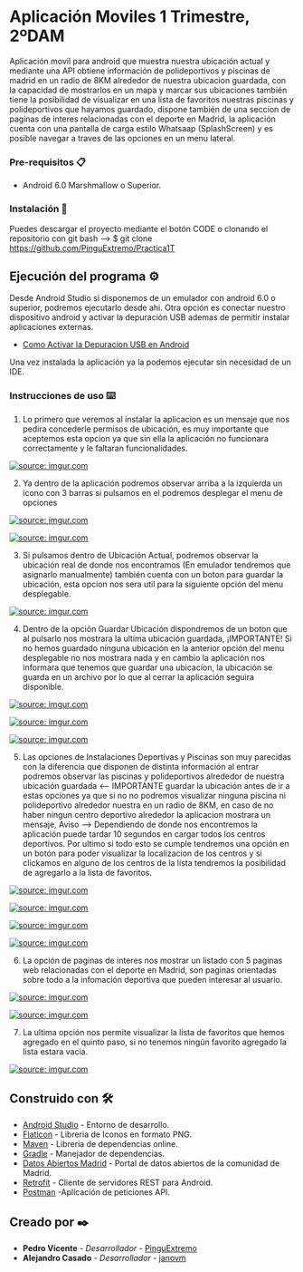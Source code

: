 # Aplicación Moviles 1 Trimestre, 2ºDAM

Aplicación movil para android que muestra nuestra ubicación actual y mediante una API obtiene información de polideportivos y piscinas de madrid en un radio de 8KM alrededor de nuestra ubicacion guardada, con la capacidad de mostrarlos en un mapa y marcar sus ubicaciones también tiene la posibilidad de visualizar en una lista de favoritos nuestras piscinas y polideportivos que hayamos guardado, dispone también de una seccion de paginas de interes relacionadas con el deporte en Madrid, la aplicación cuenta con una pantalla de carga estilo Whatsaap (SplashScreen) y es posible navegar a traves de las opciones en un menu lateral.


### Pre-requisitos 📋

* Android 6.0 Marshmallow o Superior. 


### Instalación 🔧

Puedes descargar el proyecto mediante el botón CODE o clonando el repositorio con git bash
--> $ git clone https://github.com/PinguExtremo/Practica1T


## Ejecución del programa ⚙️

Desde Android Studio si disponemos de un emulador con android 6.0 o superior, podremos ejecutarlo desde ahi.
Otra opción es conectar nuestro dispositivo android y activar la depuración USB ademas de permitir instalar aplicaciones externas.
* [Como Activar la Depuracion USB en Android](https://www.youtube.com/watch?v=w5e5aTMWgjQ)

Una vez instalada la aplicación ya la podemos ejecutar sin necesidad de un IDE.


### Instrucciones de uso ⌨️

1. Lo primero que veremos al instalar la aplicacion es un mensaje que nos pedira concederle permisos de ubicación, es muy importante que aceptemos esta opcion ya que sin ella la aplicación no funcionara correctamente y le faltaran funcionalidades.

<a href="https://imgur.com/e2Q8muP"><img src="https://i.imgur.com/e2Q8muP.png" title="source: imgur.com" /></a>

2. Ya dentro de la aplicación podremos observar arriba a la izquierda un icono con 3 barras si pulsamos en el podremos desplegar el menu de opciones

<a href="https://imgur.com/DjNerKT"><img src="https://i.imgur.com/DjNerKT.png" title="source: imgur.com" /></a>

<a href="https://imgur.com/71qaKIf"><img src="https://i.imgur.com/71qaKIf.png" title="source: imgur.com" /></a>

3. Si pulsamos dentro de Ubicación Actual, podremos observar la ubicación real de donde nos encontramos (En emulador tendremos que asignarlo manualmente) también cuenta con un boton para guardar la ubicación, esta opcion nos sera util para la siguiente opción del menu desplegable.

<a href="https://imgur.com/3rY6S89"><img src="https://i.imgur.com/3rY6S89.png" title="source: imgur.com" /></a>

4. Dentro de la opción Guardar Ubicación dispondremos de un boton que al pulsarlo nos mostrara la ultima ubicación guardada, ¡IMPORTANTE! Si no hemos guardado ninguna ubicación en la anterior opción del menu desplegable no nos mostrara nada y en cambio la aplicación nos informara que tenemos que guardar una ubicacíon, la ubicación se guarda en un archivo por lo que al cerrar la aplicación seguira disponible.

<a href="https://imgur.com/k6vhO8J"><img src="https://i.imgur.com/k6vhO8J.png" title="source: imgur.com" /></a>

<a href="https://imgur.com/4fBEooT"><img src="https://i.imgur.com/4fBEooT.png" title="source: imgur.com" /></a>

<a href="https://imgur.com/a1n2Bqd"><img src="https://i.imgur.com/a1n2Bqd.png" title="source: imgur.com" /></a>

5. Las opciones de Instalaciones Deportivas y Piscinas son muy parecidas con la diferencia que disponen de distinta información al entrar podremos observar las piscinas y polideportivos alrededor de nuestra ubicación guardada <-- IMPORTANTE guardar la ubicación antes de ir a estas opciones ya que si no no podremos visualizar ninguna piscina ni polideportivo alrededor nuestra en un radio de 8KM, en caso de no haber ningun centro deportivo alrededor la aplicacion mostrara un mensaje, Aviso --> Dependiendo de donde nos encontremos la aplicación puede tardar 10 segundos en cargar todos los centros deportivos. Por ultimo si todo esto se cumple tendremos una opción en un botón para poder visualizar la localizacion de los centros y si clickamos en alguno de los centros de la lista tendremos la posibilidad de agregarlo a la lista de favoritos.

<a href="https://imgur.com/gryueBd"><img src="https://i.imgur.com/gryueBd.png" title="source: imgur.com" /></a>

<a href="https://imgur.com/eZPzOuV"><img src="https://i.imgur.com/eZPzOuV.png" title="source: imgur.com" /></a>

<a href="https://imgur.com/OIhjaGB"><img src="https://i.imgur.com/OIhjaGB.png" title="source: imgur.com" /></a>

<a href="https://imgur.com/vDQuJ0v"><img src="https://i.imgur.com/vDQuJ0v.png" title="source: imgur.com" /></a>

6. La opción de paginas de interes nos mostrar un listado con 5 paginas web relacionadas con el deporte en Madrid, son paginas orientadas sobre todo a la infomación deportiva que pueden interesar al usuario.

<a href="https://imgur.com/8a7W2Rm"><img src="https://i.imgur.com/8a7W2Rm.png" title="source: imgur.com" /></a>

<a href="https://imgur.com/ISbBuuz"><img src="https://i.imgur.com/ISbBuuz.png" title="source: imgur.com" /></a>

7. La ultima opción nos permite visualizar la lista de favoritos que hemos agregado en el quinto paso, si no tenemos ningún favorito agregado la lista estara vacia.

<a href="https://imgur.com/1NuPhEm"><img src="https://i.imgur.com/1NuPhEm.png" title="source: imgur.com" /></a>


## Construido con 🛠️

* [Android Studio](https://developer.android.com/studio?hl=es) - Entorno de desarrollo.
* [Flaticon](https://www.flaticon.es) - Libreria de Iconos en formato PNG.
* [Maven](https://mvnrepository.com) - Libreria de dependencias online.
* [Gradle](https://maven.apache.org/) - Manejador de dependencias.
* [Datos Abiertos Madrid](https://datos.madrid.es/portal/site/egob/) - Portal de datos abiertos de la comunidad de Madrid.
* [Retrofit](https://square.github.io/retrofit/) - Cliente de servidores REST para Android.
* [Postman](https://www.postman.com) -Aplicación de peticiones API.


## Creado por ✒️

* **Pedro Vicente** - *Desarrollador* - [PinguExtremo](https://github.com/PinguExtremo)
* **Alejandro Casado** - *Desarrollador* - [janovm](https://github.com/janovm)
